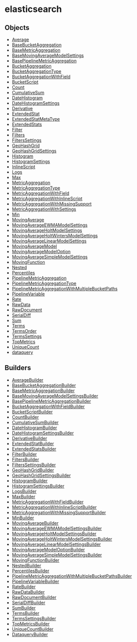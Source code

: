 # elasticsearch

## Objects

 * <span class="badge object-type-interface"></span> [Average](./object-Average.md)
 * <span class="badge object-type-interface"></span> [BaseBucketAggregation](./object-BaseBucketAggregation.md)
 * <span class="badge object-type-interface"></span> [BaseMetricAggregation](./object-BaseMetricAggregation.md)
 * <span class="badge object-type-interface"></span> [BaseMovingAverageModelSettings](./object-BaseMovingAverageModelSettings.md)
 * <span class="badge object-type-interface"></span> [BasePipelineMetricAggregation](./object-BasePipelineMetricAggregation.md)
 * <span class="badge object-type-disjunction"></span> [BucketAggregation](./object-BucketAggregation.md)
 * <span class="badge object-type-enum"></span> [BucketAggregationType](./object-BucketAggregationType.md)
 * <span class="badge object-type-interface"></span> [BucketAggregationWithField](./object-BucketAggregationWithField.md)
 * <span class="badge object-type-interface"></span> [BucketScript](./object-BucketScript.md)
 * <span class="badge object-type-interface"></span> [Count](./object-Count.md)
 * <span class="badge object-type-interface"></span> [CumulativeSum](./object-CumulativeSum.md)
 * <span class="badge object-type-interface"></span> [DateHistogram](./object-DateHistogram.md)
 * <span class="badge object-type-interface"></span> [DateHistogramSettings](./object-DateHistogramSettings.md)
 * <span class="badge object-type-interface"></span> [Derivative](./object-Derivative.md)
 * <span class="badge object-type-interface"></span> [ExtendedStat](./object-ExtendedStat.md)
 * <span class="badge object-type-enum"></span> [ExtendedStatMetaType](./object-ExtendedStatMetaType.md)
 * <span class="badge object-type-interface"></span> [ExtendedStats](./object-ExtendedStats.md)
 * <span class="badge object-type-interface"></span> [Filter](./object-Filter.md)
 * <span class="badge object-type-interface"></span> [Filters](./object-Filters.md)
 * <span class="badge object-type-interface"></span> [FiltersSettings](./object-FiltersSettings.md)
 * <span class="badge object-type-interface"></span> [GeoHashGrid](./object-GeoHashGrid.md)
 * <span class="badge object-type-interface"></span> [GeoHashGridSettings](./object-GeoHashGridSettings.md)
 * <span class="badge object-type-interface"></span> [Histogram](./object-Histogram.md)
 * <span class="badge object-type-interface"></span> [HistogramSettings](./object-HistogramSettings.md)
 * <span class="badge object-type-disjunction"></span> [InlineScript](./object-InlineScript.md)
 * <span class="badge object-type-interface"></span> [Logs](./object-Logs.md)
 * <span class="badge object-type-interface"></span> [Max](./object-Max.md)
 * <span class="badge object-type-disjunction"></span> [MetricAggregation](./object-MetricAggregation.md)
 * <span class="badge object-type-disjunction"></span> [MetricAggregationType](./object-MetricAggregationType.md)
 * <span class="badge object-type-interface"></span> [MetricAggregationWithField](./object-MetricAggregationWithField.md)
 * <span class="badge object-type-interface"></span> [MetricAggregationWithInlineScript](./object-MetricAggregationWithInlineScript.md)
 * <span class="badge object-type-interface"></span> [MetricAggregationWithMissingSupport](./object-MetricAggregationWithMissingSupport.md)
 * <span class="badge object-type-disjunction"></span> [MetricAggregationWithSettings](./object-MetricAggregationWithSettings.md)
 * <span class="badge object-type-interface"></span> [Min](./object-Min.md)
 * <span class="badge object-type-interface"></span> [MovingAverage](./object-MovingAverage.md)
 * <span class="badge object-type-interface"></span> [MovingAverageEWMAModelSettings](./object-MovingAverageEWMAModelSettings.md)
 * <span class="badge object-type-interface"></span> [MovingAverageHoltModelSettings](./object-MovingAverageHoltModelSettings.md)
 * <span class="badge object-type-interface"></span> [MovingAverageHoltWintersModelSettings](./object-MovingAverageHoltWintersModelSettings.md)
 * <span class="badge object-type-interface"></span> [MovingAverageLinearModelSettings](./object-MovingAverageLinearModelSettings.md)
 * <span class="badge object-type-enum"></span> [MovingAverageModel](./object-MovingAverageModel.md)
 * <span class="badge object-type-interface"></span> [MovingAverageModelOption](./object-MovingAverageModelOption.md)
 * <span class="badge object-type-interface"></span> [MovingAverageSimpleModelSettings](./object-MovingAverageSimpleModelSettings.md)
 * <span class="badge object-type-interface"></span> [MovingFunction](./object-MovingFunction.md)
 * <span class="badge object-type-interface"></span> [Nested](./object-Nested.md)
 * <span class="badge object-type-interface"></span> [Percentiles](./object-Percentiles.md)
 * <span class="badge object-type-disjunction"></span> [PipelineMetricAggregation](./object-PipelineMetricAggregation.md)
 * <span class="badge object-type-enum"></span> [PipelineMetricAggregationType](./object-PipelineMetricAggregationType.md)
 * <span class="badge object-type-interface"></span> [PipelineMetricAggregationWithMultipleBucketPaths](./object-PipelineMetricAggregationWithMultipleBucketPaths.md)
 * <span class="badge object-type-interface"></span> [PipelineVariable](./object-PipelineVariable.md)
 * <span class="badge object-type-interface"></span> [Rate](./object-Rate.md)
 * <span class="badge object-type-interface"></span> [RawData](./object-RawData.md)
 * <span class="badge object-type-interface"></span> [RawDocument](./object-RawDocument.md)
 * <span class="badge object-type-interface"></span> [SerialDiff](./object-SerialDiff.md)
 * <span class="badge object-type-interface"></span> [Sum](./object-Sum.md)
 * <span class="badge object-type-interface"></span> [Terms](./object-Terms.md)
 * <span class="badge object-type-enum"></span> [TermsOrder](./object-TermsOrder.md)
 * <span class="badge object-type-interface"></span> [TermsSettings](./object-TermsSettings.md)
 * <span class="badge object-type-interface"></span> [TopMetrics](./object-TopMetrics.md)
 * <span class="badge object-type-interface"></span> [UniqueCount](./object-UniqueCount.md)
 * <span class="badge object-type-interface"></span> [dataquery](./object-dataquery.md)
## Builders

 * <span class="badge builder"></span> [AverageBuilder](./builder-AverageBuilder.md)
 * <span class="badge builder"></span> [BaseBucketAggregationBuilder](./builder-BaseBucketAggregationBuilder.md)
 * <span class="badge builder"></span> [BaseMetricAggregationBuilder](./builder-BaseMetricAggregationBuilder.md)
 * <span class="badge builder"></span> [BaseMovingAverageModelSettingsBuilder](./builder-BaseMovingAverageModelSettingsBuilder.md)
 * <span class="badge builder"></span> [BasePipelineMetricAggregationBuilder](./builder-BasePipelineMetricAggregationBuilder.md)
 * <span class="badge builder"></span> [BucketAggregationWithFieldBuilder](./builder-BucketAggregationWithFieldBuilder.md)
 * <span class="badge builder"></span> [BucketScriptBuilder](./builder-BucketScriptBuilder.md)
 * <span class="badge builder"></span> [CountBuilder](./builder-CountBuilder.md)
 * <span class="badge builder"></span> [CumulativeSumBuilder](./builder-CumulativeSumBuilder.md)
 * <span class="badge builder"></span> [DateHistogramBuilder](./builder-DateHistogramBuilder.md)
 * <span class="badge builder"></span> [DateHistogramSettingsBuilder](./builder-DateHistogramSettingsBuilder.md)
 * <span class="badge builder"></span> [DerivativeBuilder](./builder-DerivativeBuilder.md)
 * <span class="badge builder"></span> [ExtendedStatBuilder](./builder-ExtendedStatBuilder.md)
 * <span class="badge builder"></span> [ExtendedStatsBuilder](./builder-ExtendedStatsBuilder.md)
 * <span class="badge builder"></span> [FilterBuilder](./builder-FilterBuilder.md)
 * <span class="badge builder"></span> [FiltersBuilder](./builder-FiltersBuilder.md)
 * <span class="badge builder"></span> [FiltersSettingsBuilder](./builder-FiltersSettingsBuilder.md)
 * <span class="badge builder"></span> [GeoHashGridBuilder](./builder-GeoHashGridBuilder.md)
 * <span class="badge builder"></span> [GeoHashGridSettingsBuilder](./builder-GeoHashGridSettingsBuilder.md)
 * <span class="badge builder"></span> [HistogramBuilder](./builder-HistogramBuilder.md)
 * <span class="badge builder"></span> [HistogramSettingsBuilder](./builder-HistogramSettingsBuilder.md)
 * <span class="badge builder"></span> [LogsBuilder](./builder-LogsBuilder.md)
 * <span class="badge builder"></span> [MaxBuilder](./builder-MaxBuilder.md)
 * <span class="badge builder"></span> [MetricAggregationWithFieldBuilder](./builder-MetricAggregationWithFieldBuilder.md)
 * <span class="badge builder"></span> [MetricAggregationWithInlineScriptBuilder](./builder-MetricAggregationWithInlineScriptBuilder.md)
 * <span class="badge builder"></span> [MetricAggregationWithMissingSupportBuilder](./builder-MetricAggregationWithMissingSupportBuilder.md)
 * <span class="badge builder"></span> [MinBuilder](./builder-MinBuilder.md)
 * <span class="badge builder"></span> [MovingAverageBuilder](./builder-MovingAverageBuilder.md)
 * <span class="badge builder"></span> [MovingAverageEWMAModelSettingsBuilder](./builder-MovingAverageEWMAModelSettingsBuilder.md)
 * <span class="badge builder"></span> [MovingAverageHoltModelSettingsBuilder](./builder-MovingAverageHoltModelSettingsBuilder.md)
 * <span class="badge builder"></span> [MovingAverageHoltWintersModelSettingsBuilder](./builder-MovingAverageHoltWintersModelSettingsBuilder.md)
 * <span class="badge builder"></span> [MovingAverageLinearModelSettingsBuilder](./builder-MovingAverageLinearModelSettingsBuilder.md)
 * <span class="badge builder"></span> [MovingAverageModelOptionBuilder](./builder-MovingAverageModelOptionBuilder.md)
 * <span class="badge builder"></span> [MovingAverageSimpleModelSettingsBuilder](./builder-MovingAverageSimpleModelSettingsBuilder.md)
 * <span class="badge builder"></span> [MovingFunctionBuilder](./builder-MovingFunctionBuilder.md)
 * <span class="badge builder"></span> [NestedBuilder](./builder-NestedBuilder.md)
 * <span class="badge builder"></span> [PercentilesBuilder](./builder-PercentilesBuilder.md)
 * <span class="badge builder"></span> [PipelineMetricAggregationWithMultipleBucketPathsBuilder](./builder-PipelineMetricAggregationWithMultipleBucketPathsBuilder.md)
 * <span class="badge builder"></span> [PipelineVariableBuilder](./builder-PipelineVariableBuilder.md)
 * <span class="badge builder"></span> [RateBuilder](./builder-RateBuilder.md)
 * <span class="badge builder"></span> [RawDataBuilder](./builder-RawDataBuilder.md)
 * <span class="badge builder"></span> [RawDocumentBuilder](./builder-RawDocumentBuilder.md)
 * <span class="badge builder"></span> [SerialDiffBuilder](./builder-SerialDiffBuilder.md)
 * <span class="badge builder"></span> [SumBuilder](./builder-SumBuilder.md)
 * <span class="badge builder"></span> [TermsBuilder](./builder-TermsBuilder.md)
 * <span class="badge builder"></span> [TermsSettingsBuilder](./builder-TermsSettingsBuilder.md)
 * <span class="badge builder"></span> [TopMetricsBuilder](./builder-TopMetricsBuilder.md)
 * <span class="badge builder"></span> [UniqueCountBuilder](./builder-UniqueCountBuilder.md)
 * <span class="badge builder"></span> [DataqueryBuilder](./builder-DataqueryBuilder.md)
